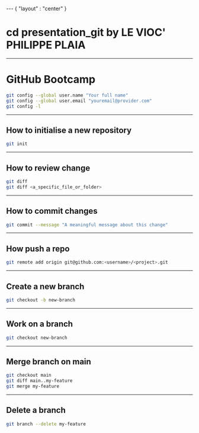 --- { "layout" : "center" }
# cd presentation_git by LE VIOC' PHILIPPE PLAIA

---

<!-- slides.md -->

# GitHub Bootcamp
```sh
git config --global user.name "Your full name"
git config --global user.email "youremail@provider.com"
git config -l
```
---

## How to initialise a new repository

```sh
git init
```

---

## How to review change
```sh
git diff
git diff <a_specific_file_or_folder>
```
---

## How to commit changes
```sh
git commit --message "A meaningful message about this change"

```
---

## How push a repo
```sh
git remote add origin git@github.com:<username>/<project>.git
```
---

## Create a new branch
```sh
git checkout -b new-branch
```
---

## Work on a branch
```sh
git checkout new-branch
```
---

## Merge branch on main
```sh
git checkout main
git diff main..my-feature
git merge my-feature
```
---

## Delete a branch
```sh
git branch --delete my-feature
```